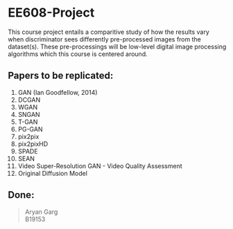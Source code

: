 # EE608-Project

This course project entails a comparitive study of how the results vary when discriminator sees differently pre-processed images from the dataset(s). These pre-processings will be low-level digital image processing algorithms which this course is centered around.   

## Papers to be replicated:   
1. GAN (Ian Goodfellow, 2014)    
2. DCGAN    
3. WGAN   
4. SNGAN   
5. T-GAN   
6. PG-GAN 
7. pix2pix
8. pix2pixHD
9. SPADE
10. SEAN 
11. Video Super-Resolution GAN - Video Quality Assessment
12. Original Diffusion Model


## Done:


> Aryan Garg    
> B19153   
